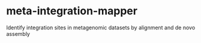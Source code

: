 # meta-integration-mapper
Identify integration sites in metagenomic datasets by alignment and de novo assembly

